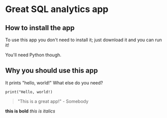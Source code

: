 # Great SQL analytics app

## How to install the app

To use this app you don't need to install it; just download it and you can run 
it! 

You'll need Python though.

## Why you should use this app

It prints "hello, world!" What else do you need?

```
print("Hello, world!)
```

> "This is a great app!" - Somebody

**this is bold**
_this is italics_
